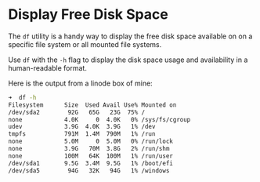 # Display Free Disk Space

The `df` utility is a handy way to display the free disk space available on
on a specific file system or all mounted file systems.

Use `df` with the `-h` flag to display the disk space usage and availability
in a human-readable format.

Here is the output from a linode box of mine:

```bash
➜  df -h
Filesystem      Size  Used Avail Use% Mounted on
/dev/sda2        92G   65G   23G  75% /
none            4.0K     0  4.0K   0% /sys/fs/cgroup
udev            3.9G  4.0K  3.9G   1% /dev
tmpfs           791M  1.4M  790M   1% /run
none            5.0M     0  5.0M   0% /run/lock
none            3.9G   70M  3.8G   2% /run/shm
none            100M   64K  100M   1% /run/user
/dev/sda1       9.5G  3.4M  9.5G   1% /boot/efi
/dev/sda5        94G   32K   94G   1% /windows
```
